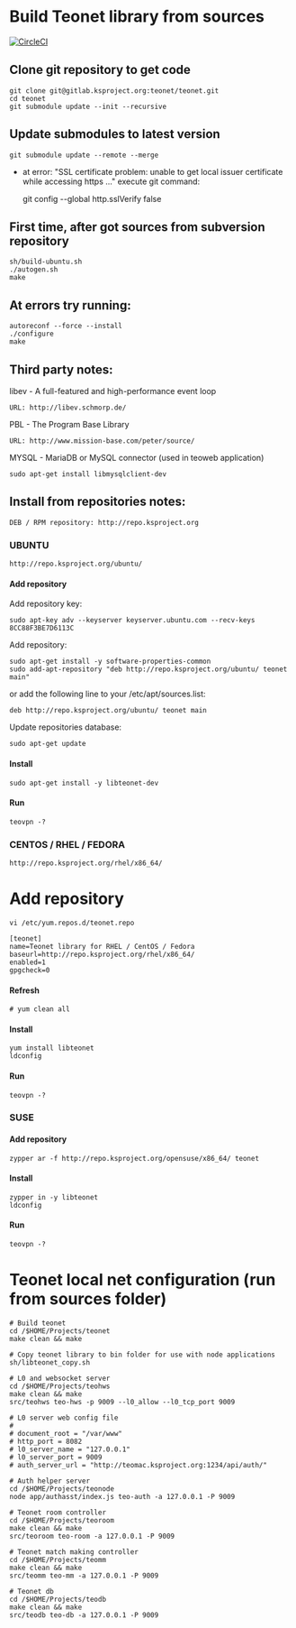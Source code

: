 # Build Teonet library from sources

[![CircleCI](https://circleci.com/gh/teonet-co/teonet.svg?style=svg&circle-token=d8827ba514cdb37c75565c8e8d7ebd275a0bc167)](https://circleci.com/gh/teonet-co/teonet)

## Clone git repository  to get code

    git clone git@gitlab.ksproject.org:teonet/teonet.git
    cd teonet
    git submodule update --init --recursive

## Update submodules to latest version

    git submodule update --remote --merge

* at error: "SSL certificate problem: unable to get local issuer 
certificate while accessing https ..." execute git command:

    git config --global http.sslVerify false

## First time, after got sources from subversion repository

    sh/build-ubuntu.sh
    ./autogen.sh
    make
 

## At errors try running:

    autoreconf --force --install
    ./configure
    make


## Third party notes:

libev - A full-featured and high-performance event loop

    URL: http://libev.schmorp.de/


PBL - The Program Base Library

    URL: http://www.mission-base.com/peter/source/

MYSQL - MariaDB or MySQL connector (used in teoweb application)

    sudo apt-get install libmysqlclient-dev


## Install from repositories notes:

    DEB / RPM repository: http://repo.ksproject.org

### UBUNTU

    http://repo.ksproject.org/ubuntu/

#### Add repository

Add repository key:  

    sudo apt-key adv --keyserver keyserver.ubuntu.com --recv-keys 8CC88F3BE7D6113C
    
Add repository:    

    sudo apt-get install -y software-properties-common
    sudo add-apt-repository "deb http://repo.ksproject.org/ubuntu/ teonet main"
    
or add the following line to your /etc/apt/sources.list:  

    deb http://repo.ksproject.org/ubuntu/ teonet main
    
Update repositories database:    
    
    sudo apt-get update

#### Install

    sudo apt-get install -y libteonet-dev

#### Run

    teovpn -?


### CENTOS / RHEL / FEDORA

    http://repo.ksproject.org/rhel/x86_64/

# Add repository

    vi /etc/yum.repos.d/teonet.repo

    [teonet]
    name=Teonet library for RHEL / CentOS / Fedora
    baseurl=http://repo.ksproject.org/rhel/x86_64/
    enabled=1
    gpgcheck=0

#### Refresh

    # yum clean all

#### Install

    yum install libteonet
    ldconfig 

#### Run

    teovpn -?


### SUSE

#### Add repository

    zypper ar -f http://repo.ksproject.org/opensuse/x86_64/ teonet

#### Install
    
    zypper in -y libteonet
    ldconfig

#### Run

    teovpn -?
    

# Teonet local net configuration (run from sources folder)

    # Build teonet
    cd /$HOME/Projects/teonet
    make clean && make

    # Copy teonet library to bin folder for use with node applications
    sh/libteonet_copy.sh

    # L0 and websocket server
    cd /$HOME/Projects/teohws
    make clean && make
    src/teohws teo-hws -p 9009 --l0_allow --l0_tcp_port 9009

    # L0 server web config file
    #
    # document_root = "/var/www"
    # http_port = 8082
    # l0_server_name = "127.0.0.1"
    # l0_server_port = 9009
    # auth_server_url = "http://teomac.ksproject.org:1234/api/auth/"

    # Auth helper server
    cd /$HOME/Projects/teonode
    node app/authasst/index.js teo-auth -a 127.0.0.1 -P 9009

    # Teonet room controller
    cd /$HOME/Projects/teoroom
    make clean && make
    src/teoroom teo-room -a 127.0.0.1 -P 9009

    # Teonet match making controller
    cd /$HOME/Projects/teomm
    make clean && make
    src/teomm teo-mm -a 127.0.0.1 -P 9009

    # Teonet db
    cd /$HOME/Projects/teodb
    make clean && make
    src/teodb teo-db -a 127.0.0.1 -P 9009

